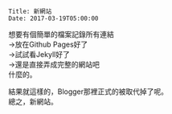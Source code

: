     Title: 新網站
    Date: 2017-03-19T05:00:00

想要有個簡單的檔案記錄所有連結  
→放在Github Pages好了  
→試試看Jekyll好了  
→還是直接弄成完整的網站吧  
什麼的。  

結果就這樣的，Blogger那裡正式的被取代掉了呢。  
總之，新網站。
